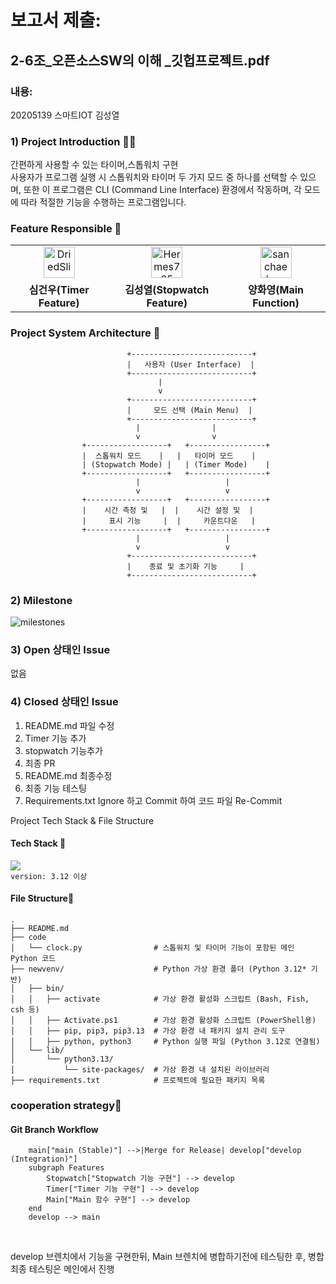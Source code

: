 # 보고서 제출:

## 2-6조_오픈소스SW의 이해 _깃헙프로젝트.pdf
### 내용:  
20205139 스마트IOT 김성열  

### 1) Project Introduction 👋🏻
간편하게 사용할 수 있는 타이머,스톱워치 구현  
사용자가 프로그램 실행 시 스톱워치와 타이머 두 가지 모드 중 하나를 선택할 수 있으며, 또한 이 프로그램은 CLI (Command Line Interface) 환경에서 작동하며, 각 모드에 따라 적절한 기능을 수행하는 프로그램입니다.

### Feature Responsible 👤
<table>
  <tr>
    <td align="center">
      <a href="https://github.com/DriedSlime">
        <img src="https://avatars.githubusercontent.com/DriedSlime" width="50px;" alt="DriedSlime"/>
      </a>
    </td>
    <td align="center">
      <a href="https://github.com/Hermes765">
        <img src="https://avatars.githubusercontent.com/Hermes765" width="50px;" alt="Hermes765"/>
      </a>
    </td>
	  <td align="center">
      <a href="https://github.com/sanchaehwa">
        <img src="https://avatars.githubusercontent.com/sanchaehwa" width="50px;" alt="sanchaehwa"/>
      </a>
    </td>
  </tr>
  <t>
    <td align="center">
      <b>심건우(Timer Feature)</b>
    </td>
	 <td align="center">
      <b>김성열(Stopwatch Feature)</b>
    </td>
    <td align="center">
      <b>양화영(Main Function)</b>
    </td>
   
  </tr>
</table>

### Project System Architecture 🧾
```
				          +---------------------------+
				          |   사용자 (User Interface)  |
				          +---------------------------+
                                 |
                                 v
				          +---------------------------+
				          |     모드 선택 (Main Menu)  |
				          +---------------------------+
		                    |                |
		                    v                v
		        +------------------+   +-----------------+
		        |  스톱워치 모드    |   |   타이머 모드    |
		        | (Stopwatch Mode) |   | (Timer Mode)    |
		        +------------------+   +-----------------+
		                    |                   |
		                    v                   v
		        +------------------+   +-----------------+
		        |    시간 측정 및   |  |    시간 설정 및  |
		        |     표시 기능     |  |     카운트다운   |
		        +------------------+   +-----------------+
		                    |                   |
		                    v                   v
				          +---------------------------+
				          |    종료 및 초기화 기능     |
				          +---------------------------+
```

### 2) Milestone  
![milestones](https://github.com/user-attachments/assets/2c3bec9e-6a62-47e2-b85a-f93e42f2a208)

### 3) Open 상태인 Issue  
없음

### 4) Closed 상태인 Issue  
1. README.md 파일 수정
2. Timer 기능 추가
3. stopwatch 기능추가
4. 최종 PR
5. README.md 최종수정
6. 최종 기능 테스팅
7. Requirements.txt Ignore 하고 Commit 하여 코드 파일 Re-Commit


Project Tech Stack & File Structure
#### Tech Stack 🔨<br>

 <img src="https://img.shields.io/badge/python-3776AB?style=flat-square&logo=python&logoColor=white"> <br> `version: 3.12 이상` <br>

#### File Structure📂 <br>
```
.
├── README.md                
├── code
│   └── clock.py                # 스톱워치 및 타이머 기능이 포함된 메인 Python 코드
├── newvenv/                    # Python 가상 환경 폴더 (Python 3.12* 기반)
│   ├── bin/
│   │   ├── activate            # 가상 환경 활성화 스크립트 (Bash, Fish, csh 등)
│   │   ├── Activate.ps1        # 가상 환경 활성화 스크립트 (PowerShell용)
│   │   ├── pip, pip3, pip3.13  # 가상 환경 내 패키지 설치 관리 도구
│   │   ├── python, python3     # Python 실행 파일 (Python 3.12로 연결됨)
│   └── lib/
│       └── python3.13/
│           └── site-packages/  # 가상 환경 내 설치된 라이브러리
├── requirements.txt            # 프로젝트에 필요한 패키지 목록 
```

### cooperation strategy🥊
#### Git Branch Workflow <br>
```
    main["main (Stable)"] -->|Merge for Release| develop["develop (Integration)"]
    subgraph Features
        Stopwatch["Stopwatch 기능 구현"] --> develop 
        Timer["Timer 기능 구현"] --> develop
        Main["Main 함수 구현"] --> develop 
    end
    develop --> main 
```
<br>

develop 브렌치에서 기능을 구현한뒤, Main 브렌치에 병합하기전에 테스팅한 후, 병합 <br>
최종 테스팅은 메인에서 진행 <br>

